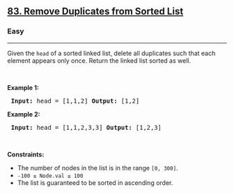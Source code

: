 <h2><a href="https://leetcode.com/problems/remove-duplicates-from-sorted-list/">83. Remove Duplicates from Sorted List</a></h2> <h3>Easy</h3> <hr> <p>Given the <code>head</code> of a sorted linked list, delete all duplicates such that each element appears only once. Return the linked list sorted as well.</p>

<p>&nbsp;</p> <p><strong class="example">Example 1:</strong></p> <pre> <strong>Input:</strong> head = [1,1,2] <strong>Output:</strong> [1,2] </pre>

<p><strong class="example">Example 2:</strong></p> <pre> <strong>Input:</strong> head = [1,1,2,3,3] <strong>Output:</strong> [1,2,3] </pre>

<p>&nbsp;</p> <p><strong>Constraints:</strong></p> <ul> <li>The number of nodes in the list is in the range <code>[0, 300]</code>.</li> <li><code>-100 ≤ Node.val ≤ 100</code></li> <li>The list is guaranteed to be sorted in ascending order.</li> </ul>